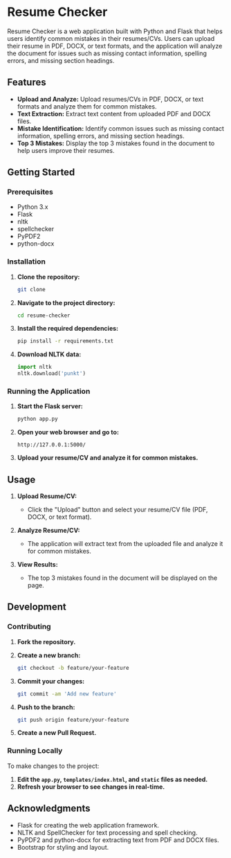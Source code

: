 # Resume Checker

Resume Checker is a web application built with Python and Flask that helps users identify common mistakes in their resumes/CVs. Users can upload their resume in PDF, DOCX, or text formats, and the application will analyze the document for issues such as missing contact information, spelling errors, and missing section headings.

## Features

- **Upload and Analyze:** Upload resumes/CVs in PDF, DOCX, or text formats and analyze them for common mistakes.
- **Text Extraction:** Extract text content from uploaded PDF and DOCX files.
- **Mistake Identification:** Identify common issues such as missing contact information, spelling errors, and missing section headings.
- **Top 3 Mistakes:** Display the top 3 mistakes found in the document to help users improve their resumes.

## Getting Started

### Prerequisites

- Python 3.x
- Flask
- nltk
- spellchecker
- PyPDF2
- python-docx

### Installation

1. **Clone the repository:**

    ```bash
    git clone 
    ```

2. **Navigate to the project directory:**

    ```bash
    cd resume-checker
    ```

3. **Install the required dependencies:**

    ```bash
    pip install -r requirements.txt
    ```

4. **Download NLTK data:**

    ```python
    import nltk
    nltk.download('punkt')
    ```

### Running the Application

1. **Start the Flask server:**

    ```bash
    python app.py
    ```

2. **Open your web browser and go to:**

    ```
    http://127.0.0.1:5000/
    ```

3. **Upload your resume/CV and analyze it for common mistakes.**

## Usage

1. **Upload Resume/CV:**
   - Click the "Upload" button and select your resume/CV file (PDF, DOCX, or text format).

2. **Analyze Resume/CV:**
   - The application will extract text from the uploaded file and analyze it for common mistakes.

3. **View Results:**
   - The top 3 mistakes found in the document will be displayed on the page.

## Development

### Contributing

1. **Fork the repository.**
2. **Create a new branch:**

    ```bash
    git checkout -b feature/your-feature
    ```

3. **Commit your changes:**

    ```bash
    git commit -am 'Add new feature'
    ```

4. **Push to the branch:**

    ```bash
    git push origin feature/your-feature
    ```

5. **Create a new Pull Request.**

### Running Locally

To make changes to the project:

1. **Edit the `app.py`, `templates/index.html`, and `static` files as needed.**
2. **Refresh your browser to see changes in real-time.**


## Acknowledgments

- Flask for creating the web application framework.
- NLTK and SpellChecker for text processing and spell checking.
- PyPDF2 and python-docx for extracting text from PDF and DOCX files.
- Bootstrap for styling and layout.
